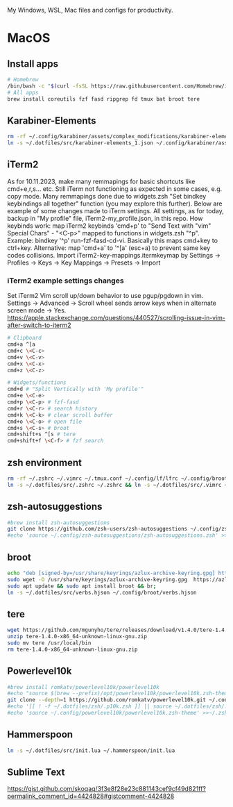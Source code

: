 My Windows, WSL, Mac files and configs for productivity.

# MacOS

## Install apps

```bash
# Homebrew
/bin/bash -c "$(curl -fsSL https://raw.githubusercontent.com/Homebrew/install/HEAD/install.sh)";
# All apps
brew install coreutils fzf fasd ripgrep fd tmux bat broot tere
```

## Karabiner-Elements

```bash
rm -rf ~/.config/karabiner/assets/complex_modifications/karabiner-elements_1.json
ln -s ~/.dotfiles/src/karabiner-elements_1.json ~/.config/karabiner/assets/complex_modifications/karabiner-elements_1.json
```

## iTerm2

As for 10.11.2023, make many remmapings for basic shortcuts like cmd+e,r,s... etc. Still iTerm not functioning as expected in some cases, e.g. copy mode. Many remmapings done due to widgets.zsh "Set bindkey keybindings all together" function (you may explore this further). Below are example of some changes made to iTerm settings. All settings, as for today, backup in "My profile" file, iTerm2-my_profile.json, in this repo. How keybinds work: map iTerm2 keybinds 'cmd+p' to "Send Text with "vim" Special Chars" - "\<C-p>" mapped to functions in widgets.zsh "^p". Example: bindkey '^p' run-fzf-fasd-cd-vi. Basically this maps cmd+key to ctrl+key. Alternative: map 'cmd+a' to '^[a' (esc+a) to prevent same key codes collisions. Import iTerm2-key-mappings.itermkeymap by Settings -> Profiles -> Keys -> Key Mappings -> Presets -> Import

### iTerm2 example settings changes

Set iTerm2 Vim scroll up/down behavior to use pgup/pgdown in vim. Settings -> Advanced -> Scroll wheel sends arrow keys when in alternate screen mode -> Yes.
https://apple.stackexchange.com/questions/440527/scrolling-issue-in-vim-after-switch-to-iterm2

```bash
# Clipboard
cmd+a ^[a
cmd+c \<C-c>
cmd+v \<C-v>
cmd+x \<C-x>
cmd+z \<C-z>

# Widgets/functions
cmd+d # "Split Vertically with 'My profile'"
cmd+e \<C-e>
cmd+p \<C-p> # fzf-fasd
cmd+r \<C-r> # search history
cmd+k \<C-k> # clear scroll buffer
cmd+o \<C-o> # open file
cmd+s \<C-s> # broot
cmd+shift+s ^[s # tere
cmd+shift+f \<C-f> # fzf search
```

## zsh environment

```bash
rm -rf ~/.zshrc ~/.vimrc ~/.tmux.conf ~/.config/lf/lfrc ~/.config/broot/verbs.hjson;
ln -s ~/.dotfiles/src/.zshrc ~/.zshrc && ln -s ~/.dotfiles/src/.vimrc ~/.config/.vimrc;
```

## zsh-autosuggestions

```bash
#brew install zsh-autosuggestions
git clone https://github.com/zsh-users/zsh-autosuggestions ~/.config/zsh-autosuggestions;
#echo 'source ~/.config/zsh-autosuggestions/zsh-autosuggestions.zsh' >>~/.zshrc
```

## broot

```bash
echo "deb [signed-by=/usr/share/keyrings/azlux-archive-keyring.gpg] http://packages.azlux.fr/debian/ stable main" | sudo tee /etc/apt/sources.list.d/azlux.list;
sudo wget -O /usr/share/keyrings/azlux-archive-keyring.gpg  https://azlux.fr/repo.gpg;
sudo apt update && sudo apt install broot && br;
ln -s ~/.dotfiles/src/verbs.hjson ~/.config/broot/verbs.hjson
```

## tere

```bash
wget https://github.com/mgunyho/tere/releases/download/v1.4.0/tere-1.4.0-x86_64-unknown-linux-gnu.zip
unzip tere-1.4.0-x86_64-unknown-linux-gnu.zip
sudo mv tere /usr/local/bin
rm tere-1.4.0-x86_64-unknown-linux-gnu.zip
```

## Powerlevel10k

```bash
#brew install romkatv/powerlevel10k/powerlevel10k
#echo "source $(brew --prefix)/opt/powerlevel10k/powerlevel10k.zsh-theme" >>~/.zshrc
git clone --depth=1 https://github.com/romkatv/powerlevel10k.git ~/.config/powerlevel10k;
#echo '[[ ! -f ~/.dotfiles/zsh/.p10k.zsh ]] || source ~/.dotfiles/zsh/.p10k.zsh' >>~/.zshrc
#echo 'source ~/.config/powerlevel10k/powerlevel10k.zsh-theme' >>~/.zshrc
```

## Hammerspoon

```bash
ln -s ~/.dotfiles/src/init.lua ~/.hammerspoon/init.lua
```

## Sublime Text

https://gist.github.com/skoqaq/3f3e8f28e23c881143cef9cf49d821ff?permalink_comment_id=4424828#gistcomment-4424828
